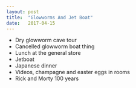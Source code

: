 ```yaml
---
layout: post
title:  "Glowworms And Jet Boat"
date:   2017-04-15
---
```


- Dry glowworm cave tour
- Cancelled glowworm boat thing
- Lunch at the general store
- Jetboat
- Japanese dinner
- Videos, champagne and easter eggs in rooms
- Rick and Morty 100 years

